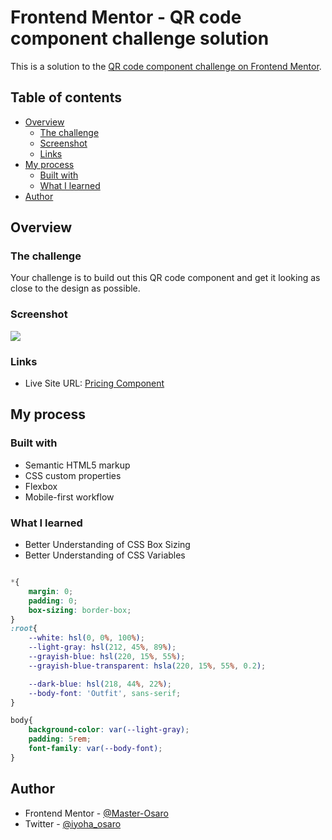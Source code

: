 # Frontend Mentor - QR code component challenge solution

This is a solution to the [QR code component challenge on Frontend Mentor](https://www.frontendmentor.io/challenges/qr-code-component-iux_sIO_H).

## Table of contents

- [Overview](#overview)
  - [The challenge](#the-challenge)
  - [Screenshot](#screenshot)
  - [Links](#links)
- [My process](#my-process)
  - [Built with](#built-with)
  - [What I learned](#what-i-learned)
- [Author](#author)


## Overview

### The challenge

Your challenge is to build out this QR code component and get it looking as close to the design as possible.

### Screenshot

![](./screenshot.png)



### Links

- Live Site URL: [Pricing Component](https://peppy-bubblegum-f87f78.netlify.app)

## My process

### Built with

- Semantic HTML5 markup
- CSS custom properties
- Flexbox
- Mobile-first workflow


### What I learned

- Better Understanding of CSS Box Sizing
- Better Understanding of CSS Variables

```css

*{
    margin: 0;
    padding: 0;
    box-sizing: border-box;
}
:root{
    --white: hsl(0, 0%, 100%);
    --light-gray: hsl(212, 45%, 89%);
    --grayish-blue: hsl(220, 15%, 55%);
    --grayish-blue-transparent: hsla(220, 15%, 55%, 0.2);

    --dark-blue: hsl(218, 44%, 22%);
    --body-font: 'Outfit', sans-serif;
}

body{
    background-color: var(--light-gray);
    padding: 5rem;
    font-family: var(--body-font);
}

```


## Author
- Frontend Mentor - [@Master-Osaro](https://www.frontendmentor.io/profile/master-osaro)
- Twitter - [@iyoha_osaro](https://www.twitter.com/yourusername)
